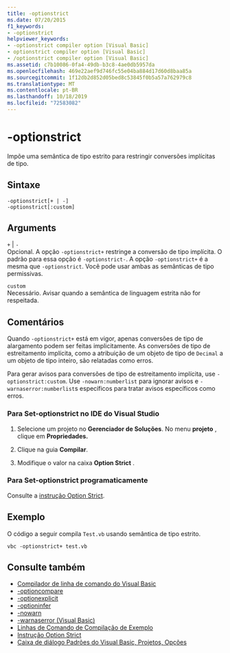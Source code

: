 ```yaml
---
title: -optionstrict
ms.date: 07/20/2015
f1_keywords:
- -optionstrict
helpviewer_keywords:
- -optionstrict compiler option [Visual Basic]
- optionstrict compiler option [Visual Basic]
- /optionstrict compiler option [Visual Basic]
ms.assetid: c7b10086-0fa4-49db-b3c8-4ae0db5957da
ms.openlocfilehash: 469e22aef9d746fc55e04ba884d17d60d8baa85a
ms.sourcegitcommit: 1f12db2d852d05bed8c53845f0b5a57a762979c8
ms.translationtype: MT
ms.contentlocale: pt-BR
ms.lasthandoff: 10/18/2019
ms.locfileid: "72583082"
---
```

# <a name="-optionstrict"></a>-optionstrict

Impõe uma semântica de tipo estrito para restringir conversões implícitas de tipo.

## <a name="syntax"></a>Sintaxe

```console
-optionstrict[+ | -]
-optionstrict[:custom]
```

## <a name="arguments"></a>Arguments

`+` &#124; `-`  
Opcional. A opção `-optionstrict+` restringe a conversão de tipo implícita. O padrão para essa opção é `-optionstrict-`. A opção `-optionstrict+` é a mesma que `-optionstrict`. Você pode usar ambas as semânticas de tipo permissivas.

`custom`  
Necessário. Avisar quando a semântica de linguagem estrita não for respeitada.

## <a name="remarks"></a>Comentários

Quando `-optionstrict+` está em vigor, apenas conversões de tipo de alargamento podem ser feitas implicitamente. As conversões de tipo de estreitamento implícita, como a atribuição de um objeto de tipo de `Decimal` a um objeto de tipo inteiro, são relatadas como erros.

Para gerar avisos para conversões de tipo de estreitamento implícita, use `-optionstrict:custom`. Use `-nowarn:numberlist` para ignorar avisos e `-warnaserror:numberlist`s específicos para tratar avisos específicos como erros.

### <a name="to-set--optionstrict-in-the-visual-studio-ide"></a>Para Set-optionstrict no IDE do Visual Studio

1. Selecione um projeto no **Gerenciador de Soluções**. No menu **projeto** , clique em **Propriedades.**

2. Clique na guia **Compilar**.

3. Modifique o valor na caixa **Option Strict** .

### <a name="to-set--optionstrict-programmatically"></a>Para Set-optionstrict programaticamente

Consulte a [instrução Option Strict](../../../visual-basic/language-reference/statements/option-strict-statement.md).

## <a name="example"></a>Exemplo

O código a seguir compila `Test.vb` usando semântica de tipo estrito.

```console
vbc -optionstrict+ test.vb
```

## <a name="see-also"></a>Consulte também

- [Compilador de linha de comando do Visual Basic](../../../visual-basic/reference/command-line-compiler/index.md)
- [-optioncompare](../../../visual-basic/reference/command-line-compiler/optioncompare.md)
- [-optionexplicit](../../../visual-basic/reference/command-line-compiler/optionexplicit.md)
- [-optioninfer](../../../visual-basic/reference/command-line-compiler/optioninfer.md)
- [-nowarn](../../../visual-basic/reference/command-line-compiler/nowarn.md)
- [-warnaserror (Visual Basic)](../../../visual-basic/reference/command-line-compiler/warnaserror.md)
- [Linhas de Comando de Compilação de Exemplo](../../../visual-basic/reference/command-line-compiler/sample-compilation-command-lines.md)
- [Instrução Option Strict](../../../visual-basic/language-reference/statements/option-strict-statement.md)
- [Caixa de diálogo Padrões do Visual Basic, Projetos, Opções](/visualstudio/ide/reference/visual-basic-defaults-projects-options-dialog-box)
